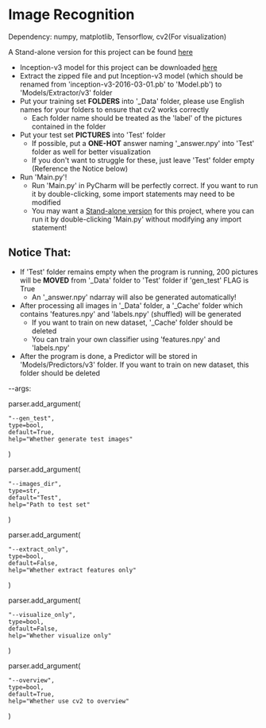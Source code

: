 [1]:https://github.com/carefree0910/ImageRecognition/tree/master
[2]:https://storage.googleapis.com/download.tensorflow.org/models/inception_dec_2015.zip "Inception-v3"

# Image Recognition

Dependency: numpy, matplotlib, Tensorflow, cv2(For visualization)

A Stand-alone version for this project can be found [here][1]

+ Inception-v3 model for this project can be downloaded [here][2]
+ Extract the zipped file and put Inception-v3 model (which should be renamed from 'inception-v3-2016-03-01.pb' to 'Model.pb') to 'Models/Extractor/v3' folder
+ Put your training set **FOLDERS** into '_Data' folder, please use English names for your folders to ensure that cv2 works correctly
    + Each folder name should be treated as the 'label' of the pictures contained in the folder
+ Put your test set **PICTURES** into 'Test' folder
    + If possible, put a **ONE-HOT** answer naming '_answer.npy' into 'Test' folder as well for better visualization
    + If you don't want to struggle for these, just leave 'Test' folder empty (Reference the Notice below)
+ Run 'Main.py'!
    + Run 'Main.py' in PyCharm will be perfectly correct. If you want to run it by double-clicking, some import statements may need to be modified
    + You may want a [Stand-alone version][1] for this project, where you can run it by double-clicking 'Main.py' without modifying any import statement!

## Notice That:
+ If 'Test' folder remains empty when the program is running, 200 pictures will be **MOVED** from '_Data' folder to 'Test' folder if 'gen_test' FLAG is True
    + An '_answer.npy' ndarray will also be generated automatically!
+ After processing all images in '_Data' folder, a '_Cache' folder which contains 'features.npy' and 'labels.npy' (shuffled) will be generated
    + If you want to train on new dataset, '_Cache' folder should be deleted
    + You can train your own classifier using 'features.npy' and 'labels.npy'
+ After the program is done, a Predictor will be stored in 'Models/Predictors/v3' folder. If you want to train on new dataset, this folder should be deleted

--args:

parser.add_argument(

    "--gen_test",
    type=bool,
    default=True,
    help="Whether generate test images"
)

parser.add_argument(

    "--images_dir",
    type=str,
    default="Test",
    help="Path to test set"
)

parser.add_argument(

    "--extract_only",
    type=bool,
    default=False,
    help="Whether extract features only"
)

parser.add_argument(

    "--visualize_only",
    type=bool,
    default=False,
    help="Whether visualize only"
)

parser.add_argument(

    "--overview",
    type=bool,
    default=True,
    help="Whether use cv2 to overview"
)
